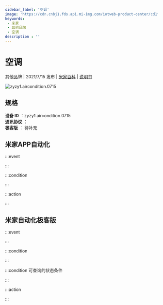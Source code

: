 ```yaml
---
sidebar_label: '空调'
image: 'https://cdn.cnbj1.fds.api.mi-img.com/iotweb-product-center/cd1fead3241bb8563f93f752e4b9e7a5_1626315816516.png?GalaxyAccessKeyId=AKVGLQWBOVIRQ3XLEW&Expires=9223372036854775807&Signature=o7RbJy/70WZ4DMtLB/tPEDHYD8Y='
keywords: 
 - 米家
 - 其他品牌
 - 空调
description : ''
---
```

# 空调

其他品牌 | 2021/7/15 发布 | [米家百科](https://home.mi.com/webapp/content/baike/product/index.html?model=zyzy1.aircondition.0715) | [说明书](https://home.mi.com/views/introduction.html?model=zyzy1.aircondition.0715&region=cn)

![zyzy1.aircondition.0715](https://cdn.cnbj1.fds.api.mi-img.com/iotweb-product-center/cd1fead3241bb8563f93f752e4b9e7a5_1626315816516.png?GalaxyAccessKeyId=AKVGLQWBOVIRQ3XLEW&Expires=9223372036854775807&Signature=o7RbJy/70WZ4DMtLB/tPEDHYD8Y=)

## 规格  
> 
**设备 ID** ：zyzy1.aircondition.0715  
**通讯协议** ：  
**极客版**  ： 待补充 


## 米家APP自动化  

:::event  

:::

:::condition  

:::

:::action   

:::

## 米家自动化极客版  

:::event  

:::

:::condition  

:::

:::condition 可查询的状态条件  

:::

:::action  

:::

        
